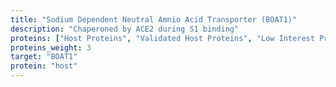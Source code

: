 ```yaml
---
title: "Sodium Dependent Neutral Amnio Acid Transporter (BOAT1)"
description: "Chaperoned by ACE2 during S1 binding"
proteins: ["Host Proteins", "Validated Host Proteins", "Low Interest Proteins"]
proteins_weight: 3
target: "BOAT1"
protein: "host"
---
```

